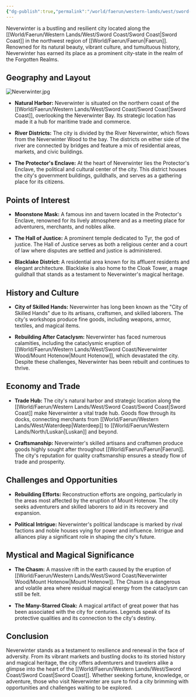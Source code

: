 ```yaml
---
{"dg-publish":true,"permalink":"/world/faerun/western-lands/west/sword-coast/neverwinter/neverwinter/"}
---
```


Neverwinter is a bustling and resilient city located along the [[World/Faerun/Western Lands/West/Sword Coast/Sword Coast\|Sword Coast]] in the northwest region of [[World/Faerun/Faerun\|Faerun]]. Renowned for its natural beauty, vibrant culture, and tumultuous history, Neverwinter has earned its place as a prominent city-state in the realm of the Forgotten Realms.
## Geography and Layout

![Neverwinter.jpg](/img/user/Images/Locations/West/Sword%20Coast/Neverwinter/Neverwinter.jpg)

- **Natural Harbor:** Neverwinter is situated on the northern coast of the [[World/Faerun/Western Lands/West/Sword Coast/Sword Coast\|Sword Coast]], overlooking the Neverwinter Bay. Its strategic location has made it a hub for maritime trade and commerce.

- **River Districts:** The city is divided by the River Neverwinter, which flows from the Neverwinter Wood to the bay. The districts on either side of the river are connected by bridges and feature a mix of residential areas, markets, and civic buildings.

- **The Protector's Enclave:** At the heart of Neverwinter lies the Protector's Enclave, the political and cultural center of the city. This district houses the city's government buildings, guildhalls, and serves as a gathering place for its citizens.

## Points of Interest

- **Moonstone Mask:** A famous inn and tavern located in the Protector's Enclave, renowned for its lively atmosphere and as a meeting place for adventurers, merchants, and nobles alike.

- **The Hall of Justice:** A prominent temple dedicated to Tyr, the god of justice. The Hall of Justice serves as both a religious center and a court of law where disputes are settled and justice is administered.

- **Blacklake District:** A residential area known for its affluent residents and elegant architecture. Blacklake is also home to the Cloak Tower, a mage guildhall that stands as a testament to Neverwinter's magical heritage.

## History and Culture

- **City of Skilled Hands:** Neverwinter has long been known as the "City of Skilled Hands" due to its artisans, craftsmen, and skilled laborers. The city's workshops produce fine goods, including weapons, armor, textiles, and magical items.

- **Rebuilding After Cataclysm:** Neverwinter has faced numerous calamities, including the cataclysmic eruption of [[World/Faerun/Western Lands/West/Sword Coast/Neverwinter Wood/Mount Hotenow\|Mount Hotenow]], which devastated the city. Despite these challenges, Neverwinter has been rebuilt and continues to thrive.

## Economy and Trade

- **Trade Hub:** The city's natural harbor and strategic location along the [[World/Faerun/Western Lands/West/Sword Coast/Sword Coast\|Sword Coast]] make Neverwinter a vital trade hub. Goods flow through its docks, connecting merchants from [[World/Faerun/Western Lands/West/Waterdeep\|Waterdeep]] to [[World/Faerun/Western Lands/North/Luskan\|Luskan]] and beyond.

- **Craftsmanship:** Neverwinter's skilled artisans and craftsmen produce goods highly sought after throughout [[World/Faerun/Faerun\|Faerun]]. The city's reputation for quality craftsmanship ensures a steady flow of trade and prosperity.

## Challenges and Opportunities

- **Rebuilding Efforts:** Reconstruction efforts are ongoing, particularly in the areas most affected by the eruption of Mount Hotenow. The city seeks adventurers and skilled laborers to aid in its recovery and expansion.

- **Political Intrigue:** Neverwinter's political landscape is marked by rival factions and noble houses vying for power and influence. Intrigue and alliances play a significant role in shaping the city's future.

## Mystical and Magical Significance

- **The Chasm:** A massive rift in the earth caused by the eruption of [[World/Faerun/Western Lands/West/Sword Coast/Neverwinter Wood/Mount Hotenow\|Mount Hotenow]]. The Chasm is a dangerous and volatile area where residual magical energy from the cataclysm can still be felt.

- **The Many-Starred Cloak:** A magical artifact of great power that has been associated with the city for centuries. Legends speak of its protective qualities and its connection to the city's destiny.

## Conclusion

Neverwinter stands as a testament to resilience and renewal in the face of adversity. From its vibrant markets and bustling docks to its storied history and magical heritage, the city offers adventurers and travelers alike a glimpse into the heart of the [[World/Faerun/Western Lands/West/Sword Coast/Sword Coast\|Sword Coast]]. Whether seeking fortune, knowledge, or adventure, those who visit Neverwinter are sure to find a city brimming with opportunities and challenges waiting to be explored.
